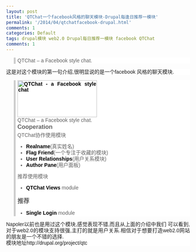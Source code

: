 ```yaml
---
layout: post
title: 'QTChat一个facebook风格的聊天模块-Drupal每逢日推荐一模块'
permalink: '/2014/04/qtchatfacebook-drupal.html'
comments: 1
categories: Default
tags: drupal模块 web2.0 Drupal每日推荐一模块 facebook QTChat
comments: 1
---
```

<blockquote style="background-color: white; border-left-color: rgb(204, 204, 204); border-left-style: solid; border-left-width: 5px; font-family: Arial, Verdana, sans-serif; font-size: 14px; margin-left: 1.5em; padding-left: 5px; text-align: justify;"><div style="line-height: 17px;">QTChat – a Facebook style chat.</div></blockquote>

<div style="background-color: white; font-family: Arial, Verdana, sans-serif; font-size: 14px; line-height: 17px; text-align: justify;">这是对这个模块的第一句介绍,很明显说的是一个facebook 风格的聊天模块.</div>

<blockquote style="background-color: white; border-left-color: rgb(204, 204, 204); border-left-style: solid; border-left-width: 5px; font-family: Arial, Verdana, sans-serif; font-size: 14px; margin-left: 1.5em; padding-left: 5px; text-align: justify;"><div class="node-content"><div class="image-attach-body" style="width: 218px;"><a href="http://drupal.org/node/896084" style="color: black; font-weight: bold; text-decoration: none;"><img alt="QTChat - a Facebook style chat" class="image image-thumbnail" height="101" src="http://drupal.org/files/images/qtc_features.thumbnail.png" style="border: none;" width="218"/></a></div><div style="line-height: 17px;">QTChat – a Facebook style chat.</div><h3 style="margin: 0px 0px 5px;">Cooperation</h3><div style="line-height: 17px;">QTChat协作使用模块</div><ul><li style="line-height: 17px;"><a href="http://drupal.org/project/realname" rel="nofollow" style="color: black; font-weight: bold; text-decoration: none;">Realname</a>(真实姓名)</li><li style="line-height: 17px;"><a href="http://drupal.org/project/flag_friend" rel="nofollow" style="color: black; font-weight: bold; text-decoration: none;">Flag Friend</a>(一个专注于收藏的模块)</li><li style="line-height: 17px;"><a href="http://drupal.org/project/user_relationships" rel="nofollow" style="color: black; font-weight: bold; text-decoration: none;">User Relationships</a>(用户关系模块)</li><li style="line-height: 17px;"><a href="http://drupal.org/project/author_pane" rel="nofollow" style="color: black; font-weight: bold; text-decoration: none;">Author Pane</a>(用户面板)</li></ul><div style="line-height: 17px;">推荐使用模块</div><ul><li style="line-height: 17px;"><a href="http://drupal.org/project/qtc_views" rel="nofollow" style="color: black; font-weight: bold; text-decoration: none;">QTChat Views</a>&nbsp;module</li></ul><h3 style="margin: 0px 0px 5px;">推荐</h3><ul><li style="line-height: 17px;"><a href="http://drupal.org/project/single_login" rel="nofollow" style="color: black; font-weight: bold; text-decoration: none;">Single Login</a>&nbsp;module</li></ul></div></blockquote>

<div style="background-color: white; font-family: Arial, Verdana, sans-serif; font-size: 14px; line-height: 17px; text-align: justify;">Napoler以前也是用过这个模块,感觉表现不错,而且从上面的介绍中我们 可以看到,对于web2.0的模块支持很强,主打的就是用户关系.相信对于想要打造web2.0网站的朋友是一个不错的选择.</div>

<div style="background-color: white; font-family: Arial, Verdana, sans-serif; font-size: 14px; line-height: 17px; text-align: justify;">模块地址http://drupal.org/project/qtc</div>